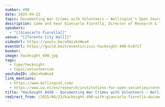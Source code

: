 ```yaml
---
number: 490
date: 2025-04-22
topic: Documenting War Crimes with Volunteers – Bellingcat's Open Source Approach
description: Come and hear Giancarlo Fiorella, Director of Research & Training at Bellingcat, talk about how Bellingcat mobilizes a volunteer community to help document war crimes and other atrocities in conflict zones across the world.
speakers:
  - "[[Giancarlo Fiorella]]"
venue: "[[Toronto City Hall]]"
videoUrl: https://youtu.be/uOmixkoWua4
eventUrl: https://guild.host/events/civic-hacknight-490-hc07i7
booker: 
image: hacknight_490.jpg
tags:
  - type/hacknight
  - topic/volunteerism
youtubeID: uOmixkoWua4
link_mentions:
  - https://www.bellingcat.com/
  - https://www.uu.nl/en/research/institutions-for-open-societies/contesting-governance/projects/open-source-global-justice-investigations-lab
title: "Hacknight #490 – Documenting War Crimes with Volunteers – Bellingcat’s Open Source Approach"
redirect_from: /2025/04/23/hacknight-490-with-giancarlo-fiorella-documenting-war-crimes-with-volunteers-bellingcats-open-source-approach/
---
```

